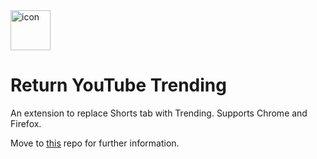 <img width="64" height="64" alt="icon" src="https://github.com/user-attachments/assets/61f79aee-caae-4aba-9b34-5cdc847dc225" />


# Return YouTube Trending

An extension to replace Shorts tab with Trending. Supports Chrome and Firefox. 

Move to [this](https://github.com/dr-sauce/returnyoutubetrending) repo for further information.
